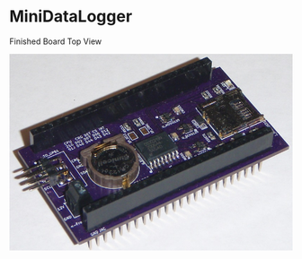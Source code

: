 # MiniDataLogger

Finished Board Top View

![alt text](https://github.com/Sd4Projects/MiniDataLogger/blob/main/DataLoggerTop.jpg?raw=true "finishedboard")
